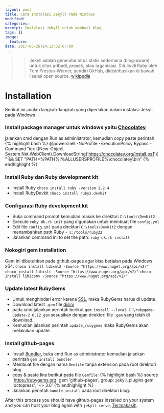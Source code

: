 ```yaml
---
layout: post
title: Cara Instalasi Jekyll Pada Windows
modified:
categories: 
excerpt: Instalasi Jekyll untuk membuat blog
tags: []
image:
  feature:
date: 2017-05-28T14:13:32+07:00
---
```

>> Jekyll adalah generator situs statis sederhana (blog-aware) untuk situs pribadi, proyek, atau organisasi. Ditulis di Ruby oleh Tom Preston-Werner, pendiri GitHub, didistribusikan di bawah lisensi open source. [wikipedia](https://en.wikipedia.org/wiki/Jekyll_(software))


# Installation

Berikut ini adalah langkah-langkah yang diperlukan dalam instalasi Jekyll pada Windows

### Install package manager untuk windows yaitu [Chocolatey](https://chocolatey.org/)
jalankan cmd dengan Run as administrator, kemudian copy paste perintah 
{% highlight bash %}
@powershell -NoProfile -ExecutionPolicy Bypass -Command "iex ((New-Object System.Net.WebClient).DownloadString('https://chocolatey.org/install.ps1'))" && SET "PATH=%PATH%;%ALLUSERSPROFILE%\chocolatey\bin"
{% endhighlight %}

### Install Ruby dan Ruby development kit
- Install Ruby `choco install ruby -version 2.2.4`
- Install RubyDevkit `choco install ruby2.devkit`

### Configurasi Ruby development kit
 - Buka command prompt kemudian masuk ke direktori `C:\tools\DevKit2`
 - Execute `ruby dk.rb init` yang digunakan untuk membuat file `config.yml`
 - Edit file `config.yml` pada direktori `C:\tools\DevKit2` dengan menambahkan path Ruby `- C:/tools/ruby22`
 - Jalankan command ini to set the path: `ruby dk.rb install`

### Nokogiri gem installation
Gem ini dibutuhkan pada github-pages agar bisa berjalan pada Windows x64.
 `choco install libxml2 -Source "https://www.nuget.org/api/v2/"`
 `choco install libxslt -Source "https://www.nuget.org/api/v2/"`
 `choco install libiconv -Source "https://www.nuget.org/api/v2/"`

### Update latest RubyGems
 - Untuk menghindari error karena [SSL](http://guides.rubygems.org/ssl-certificate-update/#installing-using-update-packages), maka RubyGems harus di update.
 - Download latest `.gem` file [disini](https://rubygems.org/pages/download)
 - pada cmd jalankan perintah berikut `gem install --local C:\rubygems-update-2.6.12.gem` sesuaikan dengan direktori file `.gem` yang telah di download.
 - Kemudian jalankan perintah `update_rubygems` maka RubyGems akan melakukan update. 

### Install github-pages
 - Install [Bundler](http://bundler.io/), buka cmd Run as administrator kemudian jalankan perintah `gem install bundler`
 - Membuat file dengan nama `Gemfile` tanpa extension pada root direktori blog
 - copy & paste line berikut pada file `Gemfile`:
{% highlight bash %}
source 'https://rubygems.org'
gem 'github-pages', group: :jekyll_plugins
gem 'octopress', '~> 3.0'
{% endhighlight %}
- Jalankan perintah `bundle install` pada root direktori blog.

After this process you should have github-pages installed on your system and you can host your blog again with `jekyll serve`, [Terimakasih](https://jekyllrb.com/docs/windows/). 


